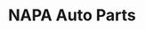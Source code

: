 ---
title: "NAPA Auto Parts"
url: /springfield/napa-auto-parts-north-dirksen-parkway/
shop: Autoteile
---